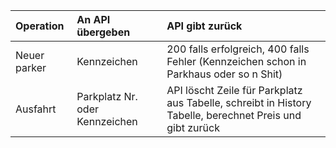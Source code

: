 

| Operation    | An API übergeben         | API gibt zurück                                                                        |
| :----------- | :----------------------- | :------------------------------------------------------------------------------------- |
| Neuer parker | Kennzeichen | 200 falls erfolgreich, 400 falls Fehler (Kennzeichen schon in Parkhaus oder so n Shit) |
| Ausfahrt | Parkplatz Nr. oder Kennzeichen | API löscht Zeile für Parkplatz aus Tabelle, schreibt in History Tabelle, berechnet Preis und gibt zurück |